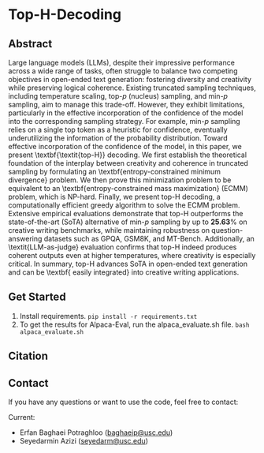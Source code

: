 # Top-H-Decoding
## Abstract
Large language models (LLMs), despite their impressive performance across a wide range of tasks, often struggle to balance two competing objectives in open-ended text generation: fostering diversity and creativity while preserving logical coherence. Existing truncated sampling techniques, including temperature scaling, top-$p$ (nucleus) sampling, and min-$p$ sampling, aim to manage this trade-off. However, they exhibit limitations, particularly in the effective incorporation of the confidence of the model into the corresponding sampling strategy. For example, min-$p$ sampling relies on a single top token as a heuristic for confidence, eventually underutilizing the information of the probability distribution. Toward effective incorporation of the confidence of the model, in this paper, we present \textbf{\textit{top-H}} decoding. We first establish the theoretical foundation of the interplay between creativity and coherence in truncated sampling by formulating an \textbf{entropy-constrained minimum divergence} problem. We then prove this minimization problem to be equivalent to an \textbf{entropy-constrained mass maximization} (ECMM) problem, which is NP-hard. Finally, we present top-H decoding, a computationally efficient greedy algorithm to solve the ECMM problem. Extensive empirical evaluations demonstrate that top-H outperforms the state-of-the-art (SoTA) alternative of min-$p$ sampling by up to $\mathbf{25.63}\%$ on creative writing benchmarks, while maintaining robustness on question-answering datasets such as GPQA, GSM8K, and MT-Bench. Additionally, an \textit{LLM-as-judge} evaluation confirms that top-H indeed produces coherent outputs even at higher temperatures, where creativity is especially critical. In summary, top-H advances SoTA in open-ended text generation and can be \textbf{ easily integrated} into creative writing applications.
## Get Started
1. Install requirements.
   ```pip install -r requirements.txt```
2. To get the results for Alpaca-Eval, run the alpaca_evaluate.sh file. ```bash alpaca_evaluate.sh```


## Citation
## Contact

If you have any questions or want to use the code, feel free to contact:

Current:
* Erfan Baghaei Potraghloo (baghaeip@usc.edu)
* Seyedarmin Azizi (seyedarm@usc.edu)
   

